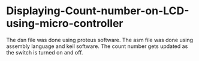 # Displaying-Count-number-on-LCD-using-micro-controller

The dsn file was done using proteus software.
The asm file was done using assembly language and keil software.
The count number gets updated as the switch is turned on and off.
